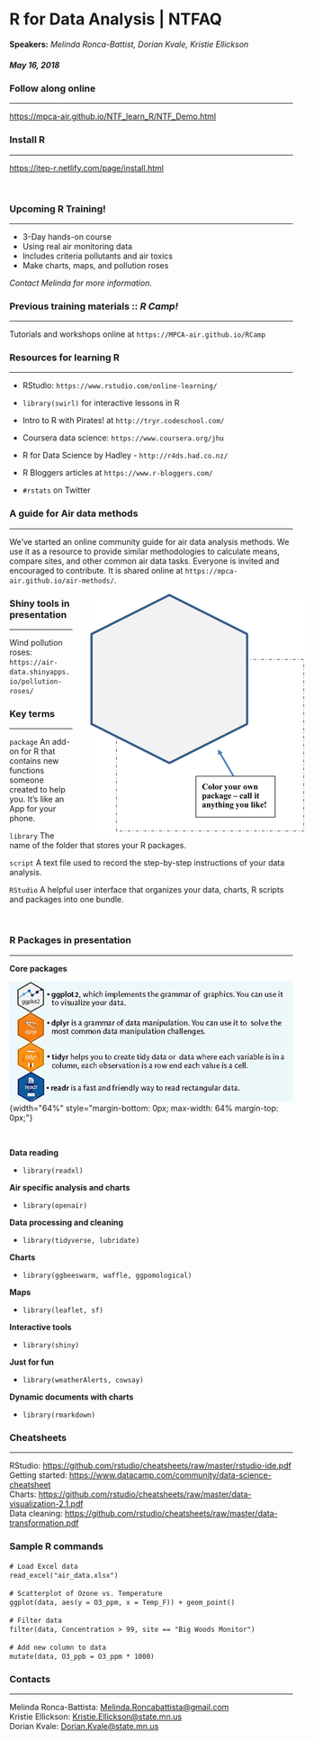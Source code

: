
# R for Data Analysis | NTFAQ

__Speakers:__ _Melinda Ronca-Battist, Dorian Kvale, Kristie Ellickson_

##### _May 16, 2018_


### Follow along online 

---

https://mpca-air.github.io/NTF_learn_R/NTF_Demo.html




### Install R

---

https://itep-r.netlify.com/page/install.html

<br>



### Upcoming R Training!

---

<div class="col2">

- 3-Day hands-on course
- Using real air monitoring data
- Includes criteria pollutants and air toxics
- Make charts, maps, and pollution roses

</div>

_Contact Melinda for more information._


### Previous training materials :: _R Camp!_

---

Tutorials and workshops online at `https://MPCA-air.github.io/RCamp`



### Resources for learning R

---

<div class="col2">

- RStudio: `https://www.rstudio.com/online-learning/`
- `library(swirl)` for interactive lessons in R
- Intro to R with Pirates! at `http://tryr.codeschool.com/`
- Coursera data science: `https://www.coursera.org/jhu`

- R for Data Science by Hadley - `http://r4ds.had.co.nz/`
- R Bloggers articles at `https://www.r-bloggers.com/`
- `#rstats` on Twitter

</div>


### A guide for Air data methods

---

We’ve started an online community guide for air data analysis methods. We use it as a resource to provide similar methodologies to calculate means, compare sites, and other common air data tasks. Everyone is invited and encouraged to contribute. It is shared online at `https://mpca-air.github.io/air-methods/`. 



<img src="images/your_package.png" align="right" style="margin-left: 32px; margin-right: -22px; margin-top: 2px; float: right;">


### Shiny tools in presentation

---

Wind pollution roses: `https://air-data.shinyapps.io/pollution-roses/`



### Key terms

---

`package` An add-on for R that contains new functions someone created to help you. It’s like an App for your phone.

`library` The name of the folder that stores your R packages.

`script` A text file used to record the step-by-step instructions of your data analysis.

`RStudio` A helpful user interface that organizes your data, charts, R scripts and packages into one bundle. 


<br>

### R Packages in presentation

---

__Core packages__

![](images/core_packages.png){width="64%" style="margin-bottom: 0px; max-width: 64% margin-top: 0px;"}

<br>


__Data reading__

* `library(readxl)`

__Air specific analysis and charts__

* `library(openair)`

__Data processing and cleaning__

* `library(tidyverse, lubridate)`


__Charts__

* `library(ggbeeswarm, waffle, ggpomological)`

__Maps__

* `library(leaflet, sf)`

__Interactive tools__

* `library(shiny)`

__Just for fun__

* `library(weatherAlerts, cowsay)`


__Dynamic documents with charts__

* `library(rmarkdown)`



### Cheatsheets

---

RStudio: https://github.com/rstudio/cheatsheets/raw/master/rstudio-ide.pdf   
Getting started: https://www.datacamp.com/community/data-science-cheatsheet   
Charts: https://github.com/rstudio/cheatsheets/raw/master/data-visualization-2.1.pdf     
Data cleaning: https://github.com/rstudio/cheatsheets/raw/master/data-transformation.pdf   



### Sample R commands

```{r, eval=F, echo=T}
# Load Excel data
read_excel("air_data.xlsx")

# Scatterplot of Ozone vs. Temperature
ggplot(data, aes(y = O3_ppm, x = Temp_F)) + geom_point()

# Filter data
filter(data, Concentration > 99, site == "Big Woods Monitor")

# Add new column to data
mutate(data, O3_ppb = O3_ppm * 1000)
```



### Contacts

---

Melinda Ronca-Battista: <Melinda.Roncabattista@gmail.com>  
Kristie Ellickson: <Kristie.Ellickson@state.mn.us>  
Dorian Kvale: <Dorian.Kvale@state.mn.us>



